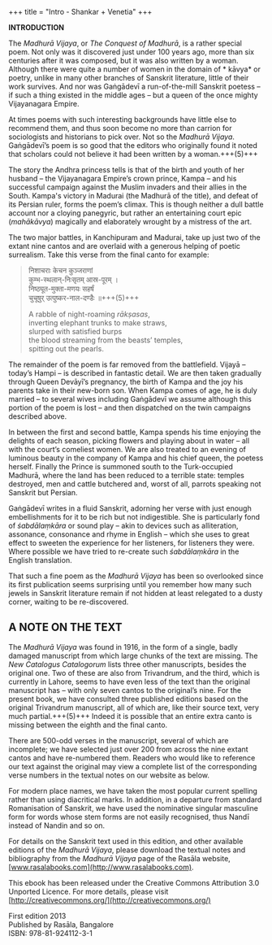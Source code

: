 +++
title = "Intro - Shankar + Venetia"
+++

**INTRODUCTION**

The *Madhurā Vijaya*, or *The Conquest of Madhurā*, is a rather special poem. Not only was it discovered just under 100 years ago, more than six centuries after it was composed, but it was also written by a woman. Although there were quite a number of women in the domain of * kāvya* or poetry, unlike in many other branches of Sanskrit literature, little of their work survives. And nor was Gaṅgādevī a run-of-the-mill Sanskrit poetess – if such a thing existed in the middle ages – but a queen of the once mighty Vijayanagara Empire.

At times poems with such interesting backgrounds have little else to recommend them, and thus soon become no more than carrion for sociologists and historians to pick over. Not so the *Madhurā Vijaya*. Gaṅgādevī’s poem is so good that the editors who originally found it noted that scholars could not believe it had been written by a woman.+++(5)+++

The story the Andhra princess tells is that of the birth and youth of her husband – the Vijayanagara Empire’s crown prince, Kampa – and his successful campaign against the Muslim invaders and their allies in the South. Kampa's victory in Madurai \(the Madhurā of the title\), and defeat of its Persian ruler, forms the poem’s climax. This is though neither a dull battle account nor a cloying panegyric, but rather an entertaining court epic \(*mahākāvya*\) magically and elaborately wrought by a mistress of the art.

The two major battles, in Kanchipuram and Madurai, take up just two of the extant nine cantos and are overlaid with a generous helping of poetic surrealism. Take this verse from the final canto for example:


> निशाचराः केचन कुञ्जराणां  
> कुम्भ-स्थलान्-निःसृतम् आस्र-पूरम् ।  
> निष्ठ्यूत-मुक्ता-मणयः सहर्षं  
> चुचूषुर् उत्पुष्कर-नाल-दण्डैः ॥+++(5)+++
>
> A rabble of night-roaming *rākṣasas*,  
> inverting elephant trunks to make straws,  
> slurped with satisfied burps  
> the blood streaming from the beasts’ temples,  
> spitting out the pearls.


The remainder of the poem is far removed from the battlefield. Vijayā – today’s Hampi – is described in fantastic detail. We are then taken gradually through Queen Devāyī’s pregnancy, the birth of Kampa and the joy his parents take in their new-born son. When Kampa comes of age, he is duly married – to several wives including Gaṅgādevī we assume although this portion of the poem is lost – and then dispatched on the twin campaigns described above.

In between the first and second battle, Kampa spends his time enjoying the delights of each season, picking flowers and playing about in water – all with the court’s comeliest women. We are also treated to an evening of luminous beauty in the company of Kampa and his chief queen, the poetess herself. Finally the Prince is summoned south to the Turk-occupied Madhurā, where the land has been reduced to a terrible state: temples destroyed, men and cattle butchered and, worst of all, parrots speaking not Sanskrit but Persian.

Gaṅgādevī writes in a fluid Sanskrit, adorning her verse with just enough embellishments for it to be rich but not indigestible. She is particularly fond of *śabdālaṃkāra* or sound play – akin to devices such as alliteration, assonance, consonance and rhyme in English – which she uses to great effect to sweeten the experience for her listeners, for listeners they were. Where possible we have tried to re-create such *śabdālaṃkāra* in the English translation.

That such a fine poem as the *Madhurā Vijaya* has been so overlooked since its first publication seems surprising until you remember how many such jewels in Sanskrit literature remain if not hidden at least relegated to a dusty corner, waiting to be re-discovered.

## A NOTE ON THE TEXT

The *Madhurā Vijaya* was found in 1916, in the form of a single, badly damaged manuscript from which large chunks of the text are missing. The *New Catalogus Catalogorum* lists three other manuscripts, besides the original one. Two of these are also from Trivandrum, and the third, which is currently in Lahore, seems to have even less of the text than the original manuscript has – with only seven cantos to the original’s nine. For the present book, we have consulted three published editions based on the original Trivandrum manuscript, all of which are, like their source text, very much partial.+++(5)+++ Indeed it is possible that an entire extra canto is missing between the eighth and the final canto.

There are 500-odd verses in the manuscript, several of which are incomplete; we have selected just over 200 from across the nine extant cantos and have re-numbered them. Readers who would like to reference our text against the original may view a complete list of the corresponding verse numbers in the textual notes on our website as below.

For modern place names, we have taken the most popular current spelling rather than using diacritical marks. In addition, in a departure from standard Romanisation of Sanskrit, we have used the nominative singular masculine form for words whose stem forms are not easily recognised, thus Nandī instead of Nandin and so on.

For details on the Sanskrit text used in this edition, and other available editions of the *Madhurā Vijaya*, please download the textual notes and bibliography from the *Madhurā Vijaya* page of the Rasāla website, [www.rasalabooks.com](http://www.rasalabooks.com). 

This ebook has been released under the Creative Commons Attribution 3.0 Unported Licence. For more details, please visit [http://creativecommons.org/](http://creativecommons.org/)

First edition 2013  
Published by Rasāla, Bangalore  
ISBN: 978-81-924112-3-1 